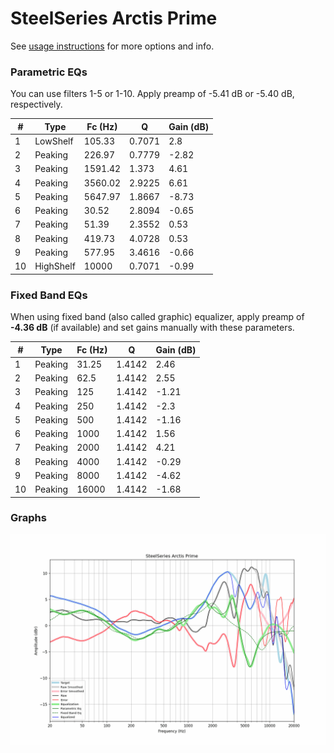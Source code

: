 # SteelSeries Arctis Prime
See [usage instructions](https://github.com/jaakkopasanen/AutoEq#usage) for more options and info.

### Parametric EQs
You can use filters 1-5 or 1-10. Apply preamp of -5.41 dB or -5.40 dB, respectively.

|   # | Type      |   Fc (Hz) |      Q |   Gain (dB) |
|-----|-----------|-----------|--------|-------------|
|   1 | LowShelf  |    105.33 | 0.7071 |        2.8  |
|   2 | Peaking   |    226.97 | 0.7779 |       -2.82 |
|   3 | Peaking   |   1591.42 | 1.373  |        4.61 |
|   4 | Peaking   |   3560.02 | 2.9225 |        6.61 |
|   5 | Peaking   |   5647.97 | 1.8667 |       -8.73 |
|   6 | Peaking   |     30.52 | 2.8094 |       -0.65 |
|   7 | Peaking   |     51.39 | 2.3552 |        0.53 |
|   8 | Peaking   |    419.73 | 4.0728 |        0.53 |
|   9 | Peaking   |    577.95 | 3.4616 |       -0.66 |
|  10 | HighShelf |  10000    | 0.7071 |       -0.99 |

### Fixed Band EQs
When using fixed band (also called graphic) equalizer, apply preamp of **-4.36 dB** (if available) and set gains manually with these parameters.

|   # | Type    |   Fc (Hz) |      Q |   Gain (dB) |
|-----|---------|-----------|--------|-------------|
|   1 | Peaking |     31.25 | 1.4142 |        2.46 |
|   2 | Peaking |     62.5  | 1.4142 |        2.55 |
|   3 | Peaking |    125    | 1.4142 |       -1.21 |
|   4 | Peaking |    250    | 1.4142 |       -2.3  |
|   5 | Peaking |    500    | 1.4142 |       -1.16 |
|   6 | Peaking |   1000    | 1.4142 |        1.56 |
|   7 | Peaking |   2000    | 1.4142 |        4.21 |
|   8 | Peaking |   4000    | 1.4142 |       -0.29 |
|   9 | Peaking |   8000    | 1.4142 |       -4.62 |
|  10 | Peaking |  16000    | 1.4142 |       -1.68 |

### Graphs
![](./SteelSeries%20Arctis%20Prime.png)
